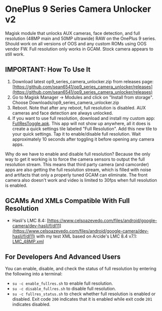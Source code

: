# OnePlus 9 Series Camera Unlocker v2

Magisk module that unlocks AUX cameras, face detection, and full resolution (48MP main and 50MP ultrawide) RAW on the OnePlus 9 series. Should work on all versions of OOS and any custom ROMs using OOS vendor FW. Full resolution only works in GCAM. Stock camera appears to still work.


## **IMPORTANT: How To Use It**

1. Download latest op9_series_camera_unlocker.zip from releases page: [https://github.com/sean6541/op9_series_camera_unlocker/releases](https://github.com/sean6541/op9_series_camera_unlocker/releases)
2. Go to Magisk Manager -> Modules and click on "Install from storage". Choose Downloads/op9_series_camera_unlocker.zip
3. Reboot. Note that after any reboot, full resolution is disabled. AUX cameras and face detection are always unlocked.
4. If you want to use full resolution, download and install my custom app: [FullResToggle.apk](https://github.com/sean6541/op9_series_camera_unlocker/releases/download/v2.0/FullResToggle.apk). This app will not show up anywhere, all it does is create a quick settings tile labeled "Full Resolution". Add this new tile to your quick settings. Tap it to enable/disable full resolution. Wait approximately 10 seconds after toggling it before opening any camera apps.

Why do we have to enable and disable full resolution? Because the only way to get it working is to force the camera sensors to output the full resolution stream. This means that third party camera (and camcorder) apps are also getting the full resolution stream, which is filled with noise and artifacts that only a properly tuned GCAM can eliminate. The front camera also doesn't work and video is limited to 30fps when full resolution is enabled.


## GCAMs And XMLs Compatible With Full Resolution

- Hasli's LMC 8.4: [https://www.celsoazevedo.com/files/android/google-camera/dev-hasli/f/dl11](https://www.celsoazevedo.com/files/android/google-camera/dev-hasli/f/dl11) with my test XML based on Arcide's LMC 8.4 v7.1: [LMC_48MP.xml](https://github.com/sean6541/op9_series_camera_unlocker/releases/download/v2.0/LMC_48MP.xml)


## For Developers And Advanced Users

You can enable, disable, and check the status of full resolution by entering the following into a terminal:
- `su -c enable_fullres.sh` to enable full resolution.
- `su -c disable_fullres.sh` to disable full resolution.
- `su -c fullres_status.sh` to check whether full resolution is enabled or disabled. Exit code `200` indicates that it is enabled while exit code `201` indicates disabled.
